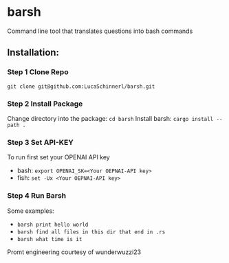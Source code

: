 # barsh
Command line tool that translates questions into bash commands

## Installation:

### Step 1 Clone Repo
`git clone git@github.com:LucaSchinnerl/barsh.git`

### Step 2 Install Package
Change directory into the package: `cd barsh`
Install barsh: `cargo install --path .`

### Step 3 Set API-KEY
To run first set your OPENAI API key
- bash: `export OPENAI_SK=<Your OEPNAI-API key>`
- fish: `set -Ux <Your OEPNAI-API key>`

### Step 4 Run Barsh
Some examples:
- `barsh print hello world`
- `barsh find all files in this dir that end in .rs`
- `barsh what time is it`


Promt engineering courtesy of wunderwuzzi23
